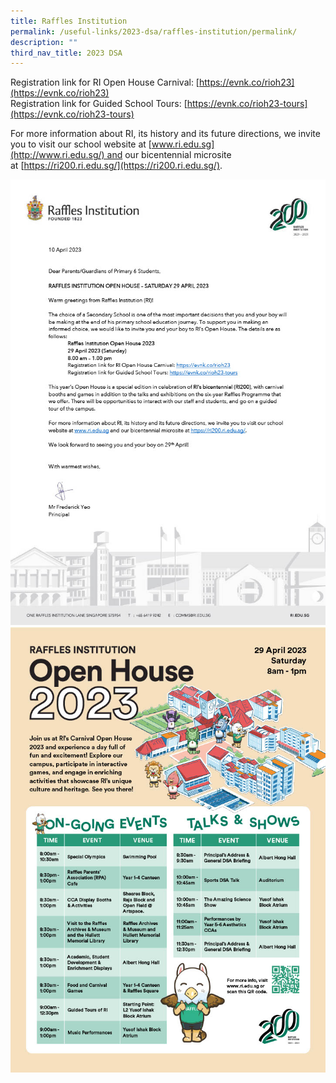 ```yaml
---
title: Raffles Institution
permalink: /useful-links/2023-dsa/raffles-institution/permalink/
description: ""
third_nav_title: 2023 DSA
---
```

Registration link for RI Open House Carnival: [https://evnk.co/rioh23](https://evnk.co/rioh23)  
Registration link for Guided School Tours: [https://evnk.co/rioh23-tours](https://evnk.co/rioh23-tours)

For more information about RI, its history and its future directions, we invite you to visit our school website at [www.ri.edu.sg](http://www.ri.edu.sg/) and our bicentennial microsite at [https://ri200.ri.edu.sg/](https://ri200.ri.edu.sg/).

![](/images/rioh%20letter.jpg)
![](/images/rioh%20poster.jpg)